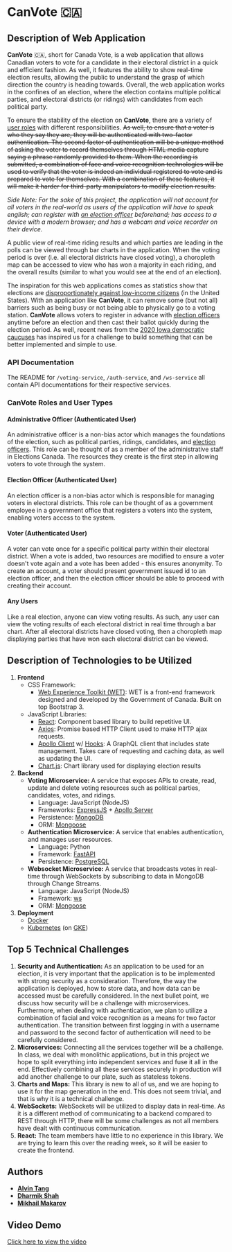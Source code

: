# CanVote :canada:

## Description of Web Application

**CanVote** :canada:, short for Canada Vote, is a web application that allows Canadian voters to vote for a candidate in their electoral district in a quick and efficient fashion. As well, it features the ability to show real-time election results, allowing the public to understand the grasp of which direction the country is heading towards. Overall, the web application works in the confines of an election, where the election contains multiple political parties, and electoral districts (or ridings) with candidates from each political party.

To ensure the stability of the election on **CanVote**, there are a variety of [user roles](#CanVote-Roles-and-User-Types) with different responsibilities. ~~As well, to ensure that a voter is who they say they are, they will be authenticated with two-factor authentication. The second factor of authentication will be a unique method of asking the voter to record themselves through HTML media capture saying a phrase randomly provided to them. When the recording is submitted, a combination of face and voice recognition technologies will be used to verify that the voter is indeed an individual registered to vote and is prepared to vote for themselves. With a combination of these features, it will make it harder for third-party manipulators to modify election results.~~

*Side Note: For the sake of this project, the application will not account for all voters in the real-world as users of the application will have to speak english; can register with [an election officer](#election-officer-authenticated-user) beforehand; has access to a device with a modern browser; and has a webcam and voice recorder on their device.*

A public view of real-time riding results and which parties are leading in the polls can be viewed through bar charts in the application. When the voting period is over (i.e. all electoral districts have closed voting), a choropleth map can be accessed to view who has won a majority in each riding, and the overall results (similar to what you would see at the end of an election).

The inspiration for this web applications comes as statistics show that elections are [disproportionately against low-income citizens](https://www.theatlantic.com/politics/archive/2014/01/why-are-the-poor-and-minorities-less-likely-to-vote/282896/) (in the United States). With an application like **CanVote**, it can remove some (but not all) barriers such as being busy or not being able to physically go to a voting station. **CanVote** allows voters to register in advance with [election officers](#election-officer-authenticated-user) anytime before an election and then cast their ballot quickly during the election period. As well, recent news from the [2020 Iowa democratic caucuses](https://www.cbc.ca/news/world/iowa-caucus-democrats-1.5450749) has inspired us for a challenge to build something that can be better implemented and simple to use.

### API Documentation

The README for `/voting-service`, `/auth-service`, and `/ws-service` all contain API documentations for their respective services.

### CanVote Roles and User Types

#### Administrative Officer (Authenticated User)

An administrative officer is a non-bias actor which manages the foundations of the election, such as political parties, ridings, candidates, and [election officers](#election-officer-authenticated-user). This role can be thought of as a member of the administrative staff in Elections Canada. The resources they create is the first step in allowing voters to vote through the system.

#### Election Officer (Authenticated User)

An election officer is a non-bias actor which is responsible for managing voters in electoral districts. This role can be thought of as a government employee in a government office that registers a voters into the system, enabling voters access to the system.

#### Voter (Authenticated User)

A voter can vote once for a specific political party within their electoral district. When a vote is added, two resources are modified to ensure a voter doesn't vote again and a vote has been added - this ensures anonymity. To create an account, a voter should present government issued id to an election officer, and then the election officer should be able to proceed with creating their account.

#### Any Users

Like a real election, anyone can view voting results. As such, any user can view the voting results of each electoral district in real time through a bar chart. After all electoral districts have closed voting, then a choropleth map displaying parties that have won each electoral district can be viewed.

## Description of Technologies to be Utilized

1. **Frontend**
    - CSS Framework:
        - [Web Experience Toolkit (WET)](https://wet-boew.github.io/v4.0-ci/index-en.html): WET is a front-end framework designed and developed by the Government of Canada. Built on top Bootstrap 3.
    - JavaScript Libraries:
        - [React](https://reactjs.org/): Component based library to build repetitive UI.
        - [Axios](https://github.com/axios/axios): Promise based HTTP Client used to make HTTP ajax requests.
        - [Apollo Client](https://www.apollographql.com/docs/react/) w/ [Hooks](https://www.apollographql.com/docs/react/api/react-hooks/): A GraphQL client that includes state management. Takes care of requesting and caching data, as well as updating the UI.
        - [Chart.js](https://www.chartjs.org/): Chart library used for displaying election results
2. **Backend**
    - **Voting Microservice:** A service that exposes APIs to create, read, update and delete voting resources such as political parties, candidates, votes, and ridings.
        - Language: JavaScript (NodeJS)
        - Frameworks: [ExpressJS](https://expressjs.com/) + [Apollo Server](https://www.apollographql.com/docs/apollo-server/)
        - Persistence: [MongoDB](https://www.mongodb.com/)
        - ORM: [Mongoose](https://mongoosejs.com/)
    - **Authentication Microservice:** A service that enables authentication, and manages user resources.
        - Language: Python
        - Framework: [FastAPI](https://github.com/tiangolo/fastapi)
        - Persistence: [PostgreSQL](https://www.postgresql.org/)
    - **Websocket Microservice:** A service that broadcasts votes in real-time through WebSockets by subscribing to data in MongoDB through Change Streams.
        - Language: JavaScript (NodeJS)
        - Framework: [ws](https://github.com/websockets/ws)
        - ORM: [Mongoose](https://mongoosejs.com/)
3. **Deployment**
    - [Docker](https://www.docker.com/)
    - [Kubernetes](https://kubernetes.io/) (on [GKE](https://cloud.google.com/kubernetes-engine))

## Top 5 Technical Challenges

1. **Security and Authentication:** As an application to be used for an election, it is very important that the application is to be implemented with strong security as a consideration. Therefore, the way the application is deployed, how to store data, and how data can be accessed must be carefully considered. In the next bullet point, we discuss how security will be a challenge with microservices. Furthermore, when dealing with authentication, we plan to utilize a combination of facial and voice recognition as a means for two factor authentication. The transition between first logging in with a username and password to the second factor of authentication will need to be carefully considered.
2. **Microservices:** Connecting all the services together will be a challenge. In class, we deal with monolithic applications, but in this project we hope to split everything into independent services and fuse it all in the end. Effectively combining all these services securely in production will add another challenge to our plate, such as stateless tokens.
3. **Charts and Maps:** This library is new to all of us, and we are hoping to use it for the map generation in the end. This does not seem trivial, and that is why it is a technical challenge.
4. **WebSockets:** WebSockets will be utilized to display data in real-time. As it is a different method of communicating to a backend compared to REST through HTTP, there will be some challenges as not all members have dealt with continuous communication.
5. **React:** The team members have little to no experience in this library. We are trying to learn this over the reading week, so it will be easier to create the frontend.

## Authors

- **[Alvin Tang](https://github.com/alvintangz)**
- **[Dharmik Shah](https://github.com/dharm1k987)**
- **[Mikhail Makarov](https://github.com/AVoxyz)**

## Video Demo

[Click here to view the video](https://www.youtube.com/watch?v=pdOD73GqIrU&feature=youtu.be)
